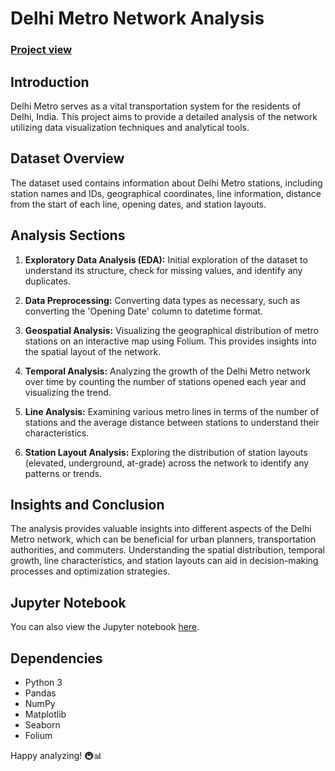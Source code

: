 # Delhi Metro Network Analysis  
### [Project view ](https://nbviewer.org/github/kamakshii22/Metro_Network_Analysis/blob/main/Delhi_metro_network_analysis.ipynb)

## Introduction 

Delhi Metro serves as a vital transportation system for the residents of Delhi, India. This project aims to provide a detailed analysis of the network utilizing data visualization techniques and analytical tools.

## Dataset Overview

The dataset used contains information about Delhi Metro stations, including station names and IDs, geographical coordinates, line information, distance from the start of each line, opening dates, and station layouts.

## Analysis Sections

1. **Exploratory Data Analysis (EDA):** Initial exploration of the dataset to understand its structure, check for missing values, and identify any duplicates.

2. **Data Preprocessing:** Converting data types as necessary, such as converting the 'Opening Date' column to datetime format.

3. **Geospatial Analysis:** Visualizing the geographical distribution of metro stations on an interactive map using Folium. This provides insights into the spatial layout of the network.

4. **Temporal Analysis:** Analyzing the growth of the Delhi Metro network over time by counting the number of stations opened each year and visualizing the trend.

5. **Line Analysis:** Examining various metro lines in terms of the number of stations and the average distance between stations to understand their characteristics.

6. **Station Layout Analysis:** Exploring the distribution of station layouts (elevated, underground, at-grade) across the network to identify any patterns or trends.

## Insights and Conclusion

The analysis provides valuable insights into different aspects of the Delhi Metro network, which can be beneficial for urban planners, transportation authorities, and commuters. Understanding the spatial distribution, temporal growth, line characteristics, and station layouts can aid in decision-making processes and optimization strategies.

## Jupyter Notebook

You can also view the Jupyter notebook [here](https://nbviewer.org/github/kamakshii22/Metro_Network_Analysis/blob/main/Delhi_metro_network_analysis.ipynb).
  
## Dependencies

- Python 3
- Pandas
- NumPy
- Matplotlib
- Seaborn
- Folium

Happy analyzing! 🚇📊
